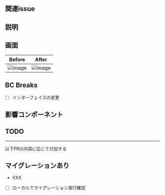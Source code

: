 ## 関連issue

## 説明

## 画面

Before | After
--- | ---
![image]() | ![image]()

## BC Breaks

- [ ] インターフェイスの変更

## 影響コンポーネント

## TODO

----
以下PRの内容に応じて付加する

## マイグレーションあり

- XXX
- [ ] ローカルでマイグレーション実行確認
